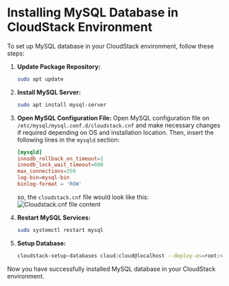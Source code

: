 # Installing MySQL Database in CloudStack Environment

To set up MySQL database in your CloudStack environment, follow these steps:

1.  **Update Package Repository:**

    ```bash
    sudo apt update
    ```

2.  **Install MySQL Server:**

    ```bash
    sudo apt install mysql-server
    ```

3.  **Open MySQL Configuration File:**
    Open MySQL configuration file on `/etc/mysql/mysql.conf.d/cloudstack.cnf` and make necessary changes if required depending on OS and installation location. Then, insert the following lines in the `mysqld` section:

    ```cnf
    [mysqld]
    innodb_rollback_on_timeout=1
    innodb_lock_wait_timeout=600
    max_connections=350
    log-bin=mysql-bin
    binlog-format = 'ROW'
    ```

    so, the `cloudstack.cnf` file would look like this:
    ![Cloudstack.cnf file content](https://)

4.  **Restart MySQL Services:**

    ```bash
    sudo systemctl restart mysql
    ```

5.  **Setup Database:**

    ```bash
    cloudstack-setup-databases cloud:cloud@localhost --deploy-as=root:<root password, or leave default blank if MySQL server has no root password> -i <cloudbr0 IP here>
    ```

Now you have successfully installed MySQL database in your CloudStack environment.
